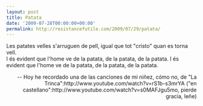 ```yaml
---
layout: post
title: Patata
date: '2009-07-28T00:00:00+00:00'
permalink: http://resistancefutile.com/2009/07/29/patata/
---
```

<p class="chorus">Les patates velles s'arruguen de pell, 
igual que tot "cristo" quan es torna vell. 
<br />I és evident que l'home ve de la patata, 
de la patata, de la patata. 
I és evident que l'home ve de la patata, 
de la patata, de la patata. 
</p><p align="right">-- Hoy he recordado una de las canciones de mi niñez, cómo no, de "La Trinca":http://www.youtube.com/watch?v=rS1b-s3mrYA ("en castellano":http://www.youtube.com/watch?v=s0MAFJgu5mo, pierde gracia, leñe)</p>
